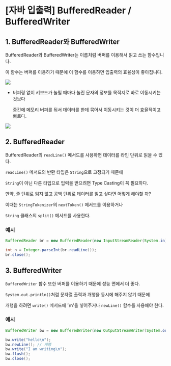 # [자바 입출력] BufferedReader / BufferedWriter



## 1. BufferedReader와 BufferedWriter

BufferedReader와 BufferedWriter는 이름처럼 버퍼를 이용해서 읽고 쓰는 함수입니다.

이 함수는 버퍼를 이용하기 때문에 이 함수를 이용하면 입출력의 효율성이 좋아집니다.



![](C:\Users\user\Desktop\1.PNG)

- 버퍼링 없이 키보드가 눌릴 때마다 눌린 문자의 정보를 목적지로 바로 이동시키는 것보다

  중간에 메모리 버퍼를 둬서 데이터를 한데 묶어서 이동시키는 것이 더 효율적이고 빠르다.



![](C:\Users\user\Desktop\2.PNG)





## 2. BufferedReader

BufferedReader의 `readLine()` 메서드를 사용하면 데이터를 라인 단위로 읽을 수 있다.

`readLine()` 메서드의 반환 타입은 `String`으로 고정되기 때문에 

`String`이 아닌 다른 타입으로 입력을 받으려면 Type Casting이 꼭 필요하다.



만약, 줄 단위로 읽지 않고 공백 단위로 데이터를 읽고 싶다면 어떻게 해야할 까?

이때는 `StringTokenizer`의 `nextToken()` 메서드를 이용하거나 

`String` 클래스의 `split()` 메서드를 사용한다.



### 예시

```java
BufferedReader br = new BufferedReader(new InputStreamReader(System.in));

int n = Integer.parseInt(br.readLine());
br.close();
```



## 3. BufferedWriter

`BufferedWriter` 함수 또한 버퍼를 이용하기 때문에 성능 면에서 더 좋다.



`System.out.println()`처럼 문자열 출력과 개행을 동시에 해주지 않기 때문에

개행을 하려면 `write()` 메서드에 '\n'을 넣어주거나 `newLine()` 함수를 사용해야 한다.



### 예시

```java
BufferedWriter bw = new BufferedWriter(new OutputStreamWriter(System.out));

bw.write("hello\n");
bw.newLine(); // 개행
bw.write("I am writing\n");
bw.flush();
bw.close();
```













